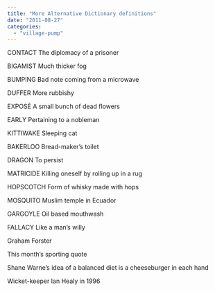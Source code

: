 ```yaml
---
title: "More Alternative Dictionary definitions"
date: "2011-08-27"
categories: 
  - "village-pump"
---
```


CONTACT The diplomacy of a prisoner

BIGAMIST Much thicker fog

BUMPING Bad note coming from a microwave

DUFFER More rubbishy

EXPOSĖ A small bunch of dead flowers

EARLY Pertaining to a nobleman

KITTIWAKE Sleeping cat

BAKERLOO Bread-maker’s toilet

DRAGON To persist

MATRICIDE Killing oneself by rolling up in a rug

HOPSCOTCH Form of whisky made with hops

MOSQUITO Muslim temple in Ecuador

GARGOYLE Oil based mouthwash

FALLACY Like a man’s willy

Graham Forster

This month’s sporting quote

Shane Warne’s idea of a balanced diet is a cheeseburger in each hand

Wicket-keeper Ian Healy in 1996
